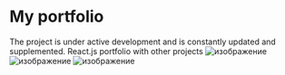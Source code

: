 # My portfolio

The project is under active development and is constantly updated and supplemented.
React.js portfolio with other projects
![изображение](https://github.com/user-attachments/assets/3af9c541-80ea-41c9-819a-83c27e6f1f82)
![изображение](https://github.com/user-attachments/assets/31301a01-dc85-4bb6-9dba-e8ac33c2f0de)
![изображение](https://github.com/user-attachments/assets/fae059c5-c5ca-4a75-94ea-4de2f25b9f16)
